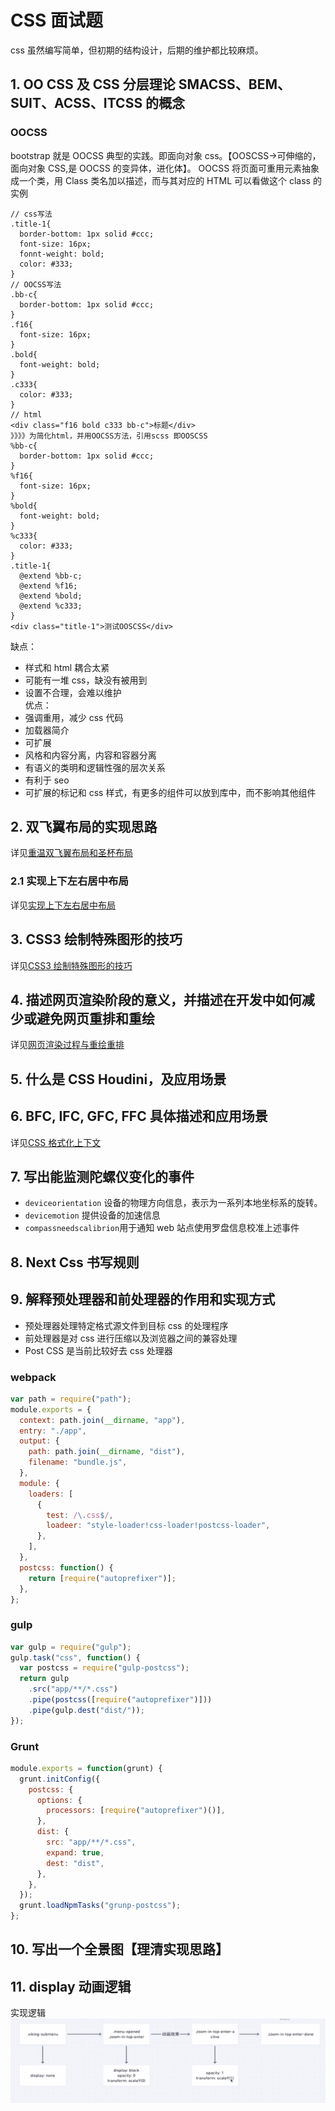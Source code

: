 # CSS 面试题

css 虽然编写简单，但初期的结构设计，后期的维护都比较麻烦。

## 1. OO CSS 及 CSS 分层理论 SMACSS、BEM、SUIT、ACSS、ITCSS 的概念

### OOCSS

bootstrap 就是 OOCSS 典型的实践。即面向对象 css。【OOSCSS->可伸缩的，面向对象 CSS,是 OOCSS 的变异体，进化体】。
OOCSS 将页面可重用元素抽象成一个类，用 Class 类名加以描述，而与其对应的 HTML 可以看做这个 class 的实例

```
// css写法
.title-1{
  border-bottom: 1px solid #ccc;
  font-size: 16px;
  fonnt-weight: bold;
  color: #333;
}
// OOCSS写法
.bb-c{
  border-bottom: 1px solid #ccc;
}
.f16{
  font-size: 16px;
}
.bold{
  font-weight: bold;
}
.c333{
  color: #333;
}
// html
<div class="f16 bold c333 bb-c">标题</div>
》》》》为简化html，并用OOCSS方法，引用scss 即OOSCSS
%bb-c{
  border-bottom: 1px solid #ccc;
}
%f16{
  font-size: 16px;
}
%bold{
  font-weight: bold;
}
%c333{
  color: #333;
}
.title-1{
  @extend %bb-c;
  @extend %f16;
  @extend %bold;
  @extend %c333;
}
<div class="title-1">测试OOSCSS</div>
```

缺点：

- 样式和 html 耦合太紧
- 可能有一堆 css，缺没有被用到
- 设置不合理，会难以维护  
  优点：
- 强调重用，减少 css 代码
- 加载器简介
- 可扩展
- 风格和内容分离，内容和容器分离
- 有语义的类明和逻辑性强的层次关系
- 有利于 seo
- 可扩展的标记和 css 样式，有更多的组件可以放到库中，而不影响其他组件

## 2. 双飞翼布局的实现思路

详见[重温双飞翼布局和圣杯布局](./重温双飞翼布局和圣杯布局.md)

### 2.1 实现上下左右居中布局

详见[实现上下左右居中布局](./实现上下左右居中布局.md)

## 3. CSS3 绘制特殊图形的技巧

详见[CSS3 绘制特殊图形的技巧](./CSS3绘制特殊图形的技巧.md)

## 4. 描述网页渲染阶段的意义，并描述在开发中如何减少或避免网页重排和重绘

详见[网页渲染过程与重绘重排](../工程化/网页渲染过程与重绘重排.md)

## 5. 什么是 CSS Houdini，及应用场景

## 6. BFC, IFC, GFC, FFC 具体描述和应用场景

详见[CSS 格式化上下文](./CSS格式化上下文.md)

## 7. 写出能监测陀螺仪变化的事件

- `deviceorientation` 设备的物理方向信息，表示为一系列本地坐标系的旋转。
- `devicemotion` 提供设备的加速信息
- `compassneedscalibrion`用于通知 web 站点使用罗盘信息校准上述事件

## 8. Next Css 书写规则

## 9. 解释预处理器和前处理器的作用和实现方式

- 预处理器处理特定格式源文件到目标 css 的处理程序
- 前处理器是对 css 进行压缩以及浏览器之间的兼容处理
- Post CSS 是当前比较好去 css 处理器

### webpack

```javascript
var path = require("path");
module.exports = {
  context: path.join(__dirname, "app"),
  entry: "./app",
  output: {
    path: path.join(__dirname, "dist"),
    filename: "bundle.js",
  },
  module: {
    loaders: [
      {
        test: /\.css$/,
        loadeer: "style-loader!css-loader!postcss-loader",
      },
    ],
  },
  postcss: function() {
    return [require("autoprefixer")];
  },
};
```

### gulp

```javascript
var gulp = require("gulp");
gulp.task("css", function() {
  var postcss = require("gulp-postcss");
  return gulp
    .src("app/**/*.css")
    .pipe(postcss([require("autoprefixer")]))
    .pipe(gulp.dest("dist/"));
});
```

### Grunt

```javascript
module.exports = function(grunt) {
  grunt.initConfig({
    postcss: {
      options: {
        processors: [require("autoprefixer")()],
      },
      dist: {
        src: "app/**/*.css",
        expand: true,
        dest: "dist",
      },
    },
  });
  grunt.loadNpmTasks("grunp-postcss");
};
```

## 10. 写出一个全景图【理清实现思路】

## 11. display 动画逻辑

实现逻辑
![displayTrasition](./img/displayTrasition.png)
